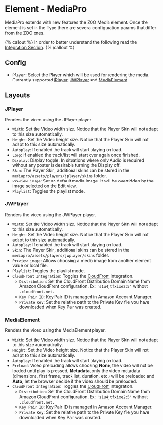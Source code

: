 # Element - MediaPro

MediaPro extends with new features the ZOO Media element. Once the element is set in the Type there are several configuration params that differ from the ZOO ones.

{% callout %}
In order to better understand the following read the [Integration Section](./integration.md).
{% /callout %}

## Config

- `Player`: Select the Player which will be used for rendering the media. Currently supported [jPlayer](http://www.jplayer.org/), [JWPlayer](http://www.jwplayer.com/) and [MediaElement](http://www.mediaelementjs.com/).

## Layouts

### JPlayer

Renders the video using the JPlayer player.

- `Width`: Set the Video width size. Notice that the Player Skin will not adapt to this size automatically.
- `Height`: Set the Video height size. Notice that the Player Skin will not adapt to this size automatically.
- `Autoplay`: If enabled the track will start playing on load.
- `Loop`: If enabled the track/list will start over again once finished.
- `Display`: Display toggle. In situations where only Audio is required without any poster is desirable turning the Display off.
- `Skin`: The Player Skin, additional skins can be stored in the `mediapro/assets/players/jplayer/skins` folder.
- `Preview image`: Set an default media image. It will be overridden by the image selected on the Edit view.
- `Playlist`: Toggles the playlist mode.

### JWPlayer

Renders the video using the JWPlayer player.

- `Width`: Set the Video width size. Notice that the Player Skin will not adapt to this size automatically.
- `Height`: Set the Video height size. Notice that the Player Skin will not adapt to this size automatically.
- `Autoplay`: If enabled the track will start playing on load.
- `Skin`: The Player Skin, additional skins can be stored in the `mediapro/assets/players/jwplayer/skins` folder.
- `Preview image`: Allows choosing a media image from another element value or local file.
- `Playlist`: Toggles the playlist mode.
- `CloudFront Integration`: Toggles the [CloudFront](https://aws.amazon.com/cloudfront/) integration.
  - `Distribution`: Set the CloudFront Distribution Domain Name from Amazon CloudFront configuration. Ex: `'s1u4jtfxixe2o5'` without `.cloudfront.net.`
  - `Key Pair ID`: Key Pair ID is managed in Amazon Account Manager.
  - `Private Key`: Set the relative path to the Private Key file you have downloaded when Key Pair was created.


### MediaElement

Renders the video using the MediaElement player.

- `Width`: Set the Video width size. Notice that the Player Skin will not adapt to this size automatically.
- `Height`: Set the Video height size. Notice that the Player Skin will not adapt to this size automatically.
- `Autoplay`: If enabled the track will start playing on load.
- `Preload`: Video preloading allows choosing **None**, the video will not be loaded until play is pressed, **Metadata**, only the video metadata (dimensions, first frame, track list, duration, etc.) will be preloaded and **Auto**, let the browser decide if the video should be preloaded.
- `CloudFront Integration`: Toggles the [CloudFront](https://aws.amazon.com/cloudfront/) integration.
  - `Distribution`: Set the CloudFront Distribution Domain Name from Amazon CloudFront configuration. Ex: `'s1u4jtfxixe2o5'` without `.cloudfront.net.`
  - `Key Pair ID`: Key Pair ID is managed in Amazon Account Manager.
  - `Private Key`: Set the relative path to the Private Key file you have downloaded when Key Pair was created.
